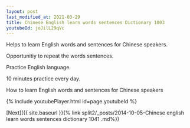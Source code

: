 ```yaml
---
layout: post
last_modified_at: 2021-03-29
title: Chinese English learn words sentences Dictionary 1003 
youtubeId: joJilL29qVc
---
```

 
 
Helps to learn English words and sentences for Chinese speakers.

Opportunitiy to repeat the words sentences. 

Practice English language. 
 
10 minutes practice every day. 
 
How to learn English words and sentences for Chinese speakers 
 
{% include youtubePlayer.html id=page.youtubeId %}
 
 
[Next]({{ site.baseurl }}{% link  split2/_posts/2014-10-05-Chinese english learn words sentences dictionary 1041 .md%})
 
